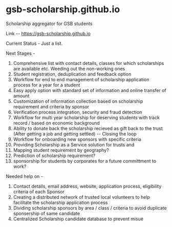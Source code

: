 # gsb-scholarship.github.io
Scholarship aggregator for GSB students

Link -- https://gsb-scholarship.github.io

Current Status - Just a list.

Next Stages -
1. Comprehensive list with contact details, classes for which scholarships are available etc. Weeding out the non-working ones
2. Student registration, deduplication and feedback option
3. Workflow for end to end management of scholarship application process for a year for a student
4. Easy apply option with standard set of information and online transfer of amount
5. Customization of information collection based on scholarship requirement and criteria by sponsor
6. Verification process integration, security and fraud detection
7. Workflow for multi year scholarship for deserving students with track record / based on economic background
8. Ability to donate back the scholarship recieved as gift back to the trust (After getting a job and getting settled) -- Closing the loop
9. Workflow for onboarding new sponsors with specific criteria
10. Providing Scholarship as a Service solution for trusts and 
11. Mapping student requirement by geography?
12. Prediction of scholarship requirement?
13. sponsorship for students by corporates for a future committment to work?

Needed help on - 
1. Contact details, email address, website, application process, eligibility criteria of each Sponsor
2. Creating a distributed network of trusted local volunteers to help facilitate the scholarship application process
3. Dividing scholarship sponsors by area / class / criteria to avoid duplicate sponsership of same candidate
4. Centralized Scholarship candidate database to prevent misue